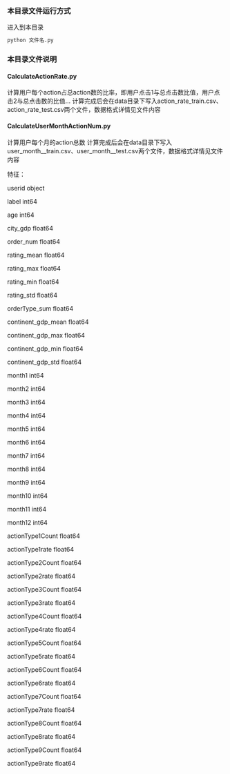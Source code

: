 ### 本目录文件运行方式
进入到本目录
```bash
python 文件名.py
```

### 本目录文件说明
#### CalculateActionRate.py
计算用户每个action占总action数的比率，即用户点击1与总点击数比值，用户点击2与总点击数的比值...
计算完成后会在data目录下写入action_rate_train.csv、action_rate_test.csv两个文件，数据格式详情见文件内容

#### CalculateUserMonthActionNum.py
计算用户每个月的action总数
计算完成后会在data目录下写入user_month__train.csv、user_month__test.csv两个文件，数据格式详情见文件内容

特征：

userid                 object

label                   int64

age                     int64

city_gdp              float64

order_num             float64

rating_mean           float64

rating_max            float64

rating_min            float64

rating_std            float64

orderType_sum         float64

continent_gdp_mean    float64

continent_gdp_max     float64

continent_gdp_min     float64

continent_gdp_std     float64

month1                  int64

month2                  int64

month3                  int64

month4                  int64

month5                  int64

month6                  int64

month7                  int64

month8                  int64

month9                  int64

month10                 int64

month11                 int64

month12                 int64

actionType1Count      float64

actionType1rate       float64

actionType2Count      float64

actionType2rate       float64

actionType3Count      float64

actionType3rate       float64

actionType4Count      float64

actionType4rate       float64

actionType5Count      float64

actionType5rate       float64

actionType6Count      float64

actionType6rate       float64

actionType7Count      float64

actionType7rate       float64

actionType8Count      float64

actionType8rate       float64

actionType9Count      float64

actionType9rate       float64